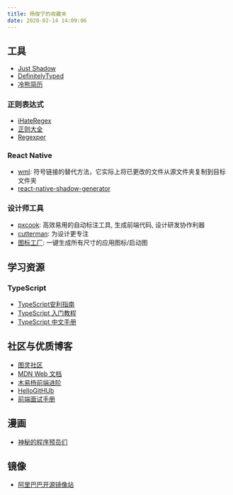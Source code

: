 ```yaml
---
title: 杨俊宁的收藏夹
date: 2020-02-14 14:09:06
---
```


## 工具

- [Just Shadow](https://www.justshadow.me/members/aff.php?aff=217)
- [DefinitelyTyped](http://definitelytyped.org/)
- [冷熊简历](http://cv.ftqq.com/)

### 正则表达式

- [iHateRegex](https://ihateregex.io/)
- [正则大全](https://any86.github.io/any-rule/)
- [Regexper](https://regexper.com/)

### React Native

- [wml](https://github.com/wix/wml): 符号链接的替代方法，它实际上将已更改的文件从源文件夹复制到目标文件夹
- [react-native-shadow-generator](https://ethercreative.github.io/react-native-shadow-generator/)

### 设计师工具

- [pxcook](https://fancynode.com.cn/pxcook): 高效易用的自动标注工具, 生成前端代码, 设计研发协作利器
- [cutterman](https://www.cutterman.cn/zh): 为设计更专注
- [图标工厂](https://icon.wuruihong.com/): 一键生成所有尺寸的应用图标/启动图

## 学习资源

### TypeScript

- [TypeScript安利指南](https://bre.is/hbqrN6Q4)
- [TypeScript 入门教程](https://ts.xcatliu.com/)
- [TypeScript 中文手册](https://typescript.bootcss.com/)

## 社区与优质博客

- [图灵社区](https://www.ituring.com.cn/)
- [MDN Web 文档](https://developer.mozilla.org/zh-CN/)
- [木易杨前端进阶](https://muyiy.cn/)
- [HelloGitHUb](https://hellogithub.com/)
- [前端面试手册](https://bre.is/THbxnbf7)

## 漫画

- [神秘的程序预员们](https://code2048.com/)

## 镜像

- [阿里巴巴开源镜像站](https://developer.aliyun.com/mirror/)
